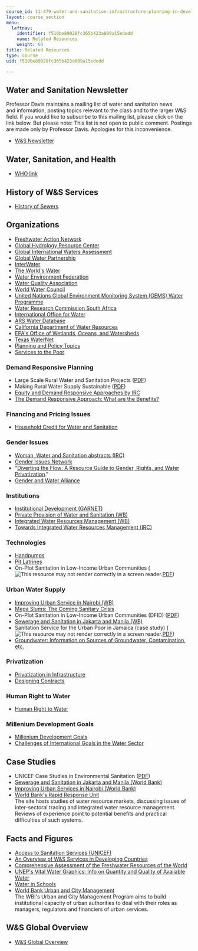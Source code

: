 ```yaml
---
course_id: 11-479-water-and-sanitation-infrastructure-planning-in-developing-countries-spring-2005
layout: course_section
menu:
  leftnav:
    identifier: f510be89028fc365b423a809a15ededd
    name: Related Resources
    weight: 60
title: Related Resources
type: course
uid: f510be89028fc365b423a809a15ededd

---
```


Water and Sanitation Newsletter
-------------------------------

Professor Davis maintains a mailing list of water and sanitation news and information, posting topics relevant to the class and to the larger W&S field. If you would like to subscribe to this mailing list, please click on the link below. But please note: This list is not open to public comment. Postings are made only by Professor Davis. Apologies for this inconvenience.

*   [W&S Newsletter](http://mailman.mit.edu/mailman/listinfo/wsnewsocw)

Water, Sanitation, and Health
-----------------------------

*   [WHO link](http://www.who.int/en/)

History of W&S Services
-----------------------

*   [History of Sewers](http://www.sewerhistory.org/)

Organizations
-------------

*   [Freshwater Action Network](http://www.freshwateraction.net/)
*   [Global Hydrology Resource Center](https://ghrc.nsstc.nasa.gov/home/)
*   [Global International Waters Assessment](http://yabaha.net/dahl/earthw/Pdepgiwa.htm)
*   [Global Water Partnership](http://www.gwpforum.org/servlet/PSP)
*   [InterWater](http://www.wsscc.org/) 
*   [The World's Water](http://www.worldwater.org/)
*   [Water Environment Federation](http://www.wef.org/)
*   [Water Quality Association](http://www.wqa.org/)
*   [World Water Council](http://www.worldwatercouncil.org/)
*   [United Nations Global Environment Monitoring System (GEMS) Water Programme](http://web.unep.org/gemswater/)
*   [Water Research Commission South Africa](http://www.fwr.org/sawrcomm.htm)
*   [International Office for Water](http://www.iowater.org/)
*   [ARS Water Database](https://hrsl.ba.ars.usda.gov/wdc/)
*   [California Department of Water Resources](http://www.water.ca.gov/)
*   [EPA's Office of Wetlands, Oceans, and Watersheds](http://www.epa.gov/owow/)
*   [Texas WaterNet](http://twri.tamu.edu/)
*   [Planning and Policy Topics](http://www.hydroconsult.se/indexen.html)
*   [Services to the Poor](http://vscwest.org/about-us/core-values/service-to-the-poor/)

### Demand Responsive Planning

*   Large Scale Rural Water and Sanitation Projects ([PDF](http://www.wsp.org/UserFiles/file/global_ruralreport.pdf))
*   Making Rural Water Supply Sustainable ([PDF](http://www.wsp.org/UserFiles/file/global_ruralreport.pdf))
*   [Equity and Demand Responsive Approaches by IRC](http://www.irc.nl/page/3563) 
*   [The Demand Responsive Approach: What are the Benefits?](http://books.google.co.in/books?id=SB4BTItu1IMC&pg=PP17&lpg=PP17&dq=The+Demand+Responsive+Approach:+What+are+the+Benefits%3F&source=bl&ots=35xmT-Bisr&sig=3Wdpd5piEbA3snY3sm032Gaxmh0&hl=en&ei=-Ho8S_SzPM6HkQWk0N3eDw&sa=X&oi=book_result&ct=result&resnum=7&ved=0CB4Q6AEwBg#v=onepage&q=&f=false)

### Financing and Pricing Issues

*   [Household Credit for Water and Sanitation](http://www.gdrc.org/icm/environ/usaid.html)

### Gender Issues

*   [Woman, Water and Sanitation abstracts (IRC)](https://www.ircwash.org/sites/default/files/202.1-93WO-12256.pdf) 
*   [Gender Issues Network](http://info.lut.ac.uk/departments/cv/wedc/garnet/gennet.html)
*   "[Diverting the Flow: A Resource Guide to Gender, Rights, and Water Privatization](http://www.empowers.info/page/923)."
*   [Gender and Water Alliance](http://www.genderandwater.org/) 

### Institutions

*   [Institutional Development (GARNET)](https://www.lboro.ac.uk/garnet/tncist.html)
*   [Private Provision of Water and Sanitation (WB)](http://www.worldbank.org/en/country/haiti)
*   [Integrated Water Resources Management (WB)](http://web.worldbank.org/WBSITE/EXTERNAL/TOPICS/EXTWRM/0,,contentMDK:20437028~menuPK:1305220~pagePK:148956~piPK:216618~theSitePK:337240,00.html)
*   [Towards Integrated Water Resources Management (IRC)](http://www.irc.nl/page/16371) 

### Technologies

*   [Handpumps](http://www.lboro.ac.uk/departments/cv/wedc/garnet/tnchandp.html)
*   [Pit Latrines](http://www.lboro.ac.uk/departments/cv/wedc/garnet/tncpitl.html)
*   On-Plot Sanitation in Low-Income Urban Communities (![This resource may not render correctly in a screen reader.](/images/inacessible.gif)[PDF](http://www.lboro.ac.uk/orgs/well/resources/technical-briefs/61-on-plot-sanitation-in-urban-areas.pdf))

### Urban Water Supply

*   [Improving Urban Service in Nairobi (WB)](http://lnweb90.worldbank.org/oed/oeddoclib.nsf/DocUNIDViewForJavaSearch/EF572C35371203C5852567F5005D8CD0)
*   [Mega Slums: The Coming Sanitary Crisis](http://www.wateraid.org.uk/site/in_depth/in_depth_publications/default.asp)
*   On-Plot Sanitation in Low-Income Urban Communities (DFID) ([PDF](http://www.lboro.ac.uk/orgs/well/resources/technical-briefs/61-on-plot-sanitation-in-urban-areas.pdf))
*   [Sewerage and Sanitation in Jakarta and Manila (WB)](http://lnweb90.worldbank.org/oed/oeddoclib.nsf/DocUNIDViewForJavaSearch/4BE7A12A7DD3B01A852567F5005D897C)
*   Sanitation Service for the Urban Poor in Jamaica (case study) (![This resource may not render correctly in a screen reader.](/images/inacessible.gif)[PDF](http://www.bvsde.paho.org/bvsacd/ehp/lxviii.pdf))
*   [Groundwater: Information on Sources of Groundwater, Contamination, etc.](http://www.tgpc.state.tx.us/groundwater-contamination/)

### Privatization

*   [Privatization in Infrastructure](http://www.slideshare.net/WalterReedEdwardsWildman/privatization-of-infrastructure)
*   [Designing Contracts](http://aspe.hhs.gov/hsp/privatization-rpt03/privreport.htm#IV)

### Human Right to Water

*   [Human Right to Water](http://www.righttowater.org.uk/)

### Millenium Development Goals

*   [Millenium Development Goals](http://www.unesco.org/water/wwap/facts_figures/mdgs.shtml)
*   [Challenges of International Goals in the Water Sector](http://www.irc.nl/page/9056)

Case Studies
------------

*   UNICEF Case Studies in Environmental Sanitation ([PDF](http://www.unicef.org/wash/files/com_e.pdf))
*   [Sewerage and Sanitation in Jakarta and Manila (World Bank)](http://lnweb90.worldbank.org/oed/oeddoclib.nsf/DocUNIDViewForJavaSearch/4BE7A12A7DD3B01A852567F5005D897C)
*   [Improving Urban Services in Nairobi (World Bank)](http://lnweb90.worldbank.org/oed/oeddoclib.nsf/DocUNIDViewForJavaSearch/EF572C35371203C5852567F5005D8CD0)
*   [World Bank's Rapid Response Unit](http://rru.worldbank.org/)  
    The site hosts studies of water resource markets, discussing issues of inter-sectoral trading and integrated water resource management. Reviews of experience point to potential benefits and practical difficulties of such systems.

Facts and Figures
-----------------

*   [Access to Sanitation Services (UNICEF)](http://www.unicef.org/pon97/league1.htm)
*   [An Overview of W&S Services in Developing Countries](http://www.bpdws.orgweb/w/www_190_en.aspx)
*   [Comprehensive Assessment of the Freshwater Resources of the World](https://www.ircwash.org/sites/default/files/210-97CO-14037.pdf)
*   [UNEP's Vital Water Graphics: Info on Quantity and Quality of Available Water](https://www.unenvironment.org/resources/report/vital-water-graphics-overview-state-worlds-fresh-and-marine-waters)
*   [Water in Schools](http://www.waterinschools.org/)
*   [World Bank Urban and City Management](http://web.worldbank.org/WBSITE/EXTERNAL/WBI/WBIPROGRAMS/PSGLP/0,,menuPK:461646~pagePK:64156143~piPK:64154155~theSitePK:461606,00.html)  
    The WBI's Urban and City Management Program aims to build institutional capacity of urban authorities to deal with their roles as managers, regulators and financiers of urban services.

W&S Global Overview
-------------------

*   [W&S Global Overview](http://www.who.int/docstore/water_sanitation_health/Globassessment/GlasspdfTOC.htm)